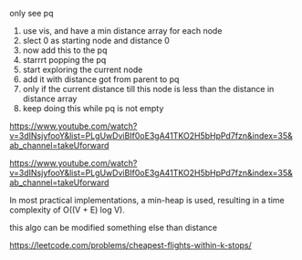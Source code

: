 only see pq

1. use vis, and have a min distance array for each node
2. slect 0 as starting node and distance 0
3. now add this to the pq
4. starrrt popping the pq
5. start exploring the current node
6. add it with distance got from parent to pq
7. only if the current distance till this node is less than the distance in distance array
8. keep doing this while pq is not empty 

https://www.youtube.com/watch?v=3dINsjyfooY&list=PLgUwDviBIf0oE3gA41TKO2H5bHpPd7fzn&index=35&ab_channel=takeUforward

https://www.youtube.com/watch?v=3dINsjyfooY&list=PLgUwDviBIf0oE3gA41TKO2H5bHpPd7fzn&index=35&ab_channel=takeUforward


In most practical implementations, a min-heap is used, resulting in a time complexity of O((V + E) log V).


this algo can be modified something else than distance 


https://leetcode.com/problems/cheapest-flights-within-k-stops/
